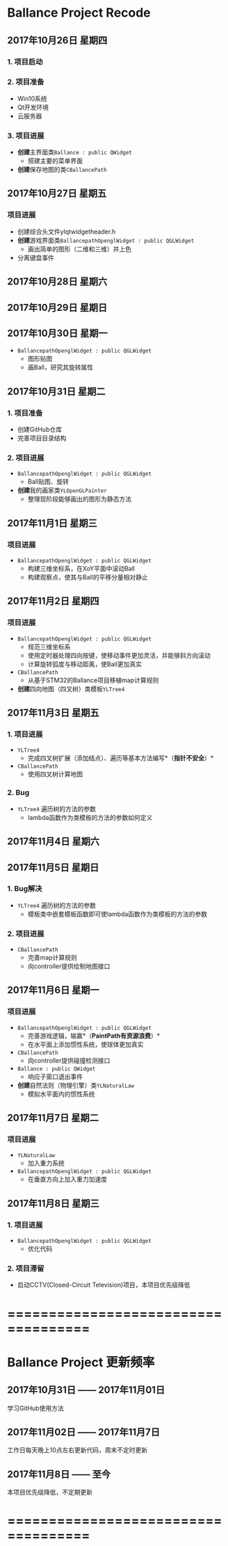 
# Ballance Project Recode


## 2017年10月26日 星期四

### 1. 项目启动

### 2. 项目准备
* Win10系统
* Qt开发环境
* 云服务器

### 3. 项目进展
* **创建**主界面类`Ballance : public QWidget`
	+ 搭建主要的菜单界面
* **创建**保存地图的类`CBallancePath`


## 2017年10月27日 星期五

### 项目进展
* 创建综合头文件ylqtwidgetheader.h
* **创建**游戏界面类`BallancepathOpenglWidget : public QGLWidget`
	+ 画出简单的图形（二维和三维）并上色
* 分离键盘事件


## 2017年10月28日 星期六


## 2017年10月29日 星期日


## 2017年10月30日 星期一
* `BallancepathOpenglWidget : public QGLWidget`
	+ 图形贴图
	+ 画Ball，研究其旋转属性


## 2017年10月31日 星期二

### 1. 项目准备
* 创建GitHub仓库
* 完善项目目录结构

### 2. 项目进展
* `BallancepathOpenglWidget : public QGLWidget`
	+ Ball贴图、旋转
* **创建**我的画家类`YLOpenGLPainter`
	+ 整理现阶段能够画出的图形为静态方法


## 2017年11月1日 星期三

### 项目进展
* `BallancepathOpenglWidget : public QGLWidget`
	+ 构建三维坐标系，在XoY平面中滚动Ball
	+ 构建观察点，使其与Ball的平移分量相对静止


## 2017年11月2日 星期四

### 项目进展
* `BallancepathOpenglWidget : public QGLWidget`
	+ 规范三维坐标系
	+ 使用定时器处理四向按键，使移动事件更加灵活，并能够斜方向滚动
	+ 计算旋转弧度与移动距离，使Ball更加真实
* `CBallancePath`
	+ 从基于STM32的Ballance项目移植map计算规则
* **创建**四向地图（四叉树）类模板`YLTree4`


## 2017年11月3日 星期五

### 1. 项目进展
* `YLTree4`
	+ 完成四叉树扩展（添加结点）、遍历等基本方法编写*（**指针不安全**）*
* `CBallancePath`
	+ 使用四叉树计算地图

### 2. Bug
* `YLTree4` 遍历树的方法的参数
	+ lambda函数作为类模板的方法的参数如何定义


## 2017年11月4日 星期六


## 2017年11月5日 星期日

### 1. Bug解决
* `YLTree4` 遍历树的方法的参数
	+ 模板类中嵌套模板函数即可使lambda函数作为类模板的方法的参数

### 2. 项目进展
* `CBallancePath`
	+ 完善map计算规则
	+ 向controller提供绘制地图接口


## 2017年11月6日 星期一

### 项目进展
* `BallancepathOpenglWidget : public QGLWidget`
	+ 完善游戏逻辑，输赢*（**PaintPath有资源浪费**）*
	+ 在水平面上添加惯性系统，使球体更加真实
* `CBallancePath`
	+ 向controller提供碰撞检测接口
* `Ballance : public QWidget`
	+ 响应子窗口退出事件
* **创建**自然法则（物理引擎）类`YLNaturalLaw`
	+ 模拟水平面内的惯性系统


## 2017年11月7日 星期二

### 项目进展
* `YLNaturalLaw`
	+ 加入重力系统
* `BallancepathOpenglWidget : public QGLWidget`
	+ 在垂直方向上加入重力加速度


## 2017年11月8日 星期三

### 1. 项目进展
* `BallancepathOpenglWidget : public QGLWidget`
	+ 优化代码

### 2. 项目滞留
* 启动CCTV(Closed-Circuit Television)项目，本项目优先级降低





# ====================================


# Ballance Project 更新频率


## 2017年10月31日 —— 2017年11月01日
学习GitHub使用方法


## 2017年11月02日 —— 2017年11月7日
工作日每天晚上10点左右更新代码，周末不定时更新


## 2017年11月8日 —— 至今
本项目优先级降低，不定期更新





# ====================================
